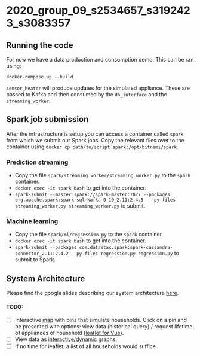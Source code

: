 # 2020_group_09_s2534657_s3192423_s3083357

## Running the code
For now we have a data production and consumption demo. This can be ran using:

```shell script
docker-compose up --build
```

`sensor_heater` will produce updates for the simulated appliance. These are passed to Kafka and then consumed by the 
`db_interface` and the `streaming_worker`.

## Spark job submission
After the infrastructure is setup you can access a container called `spark` from which we submit our Spark jobs. Copy the
relevant files over to the container using `docker cp path/to/script spark:/opt/bitnami/spark`.

### Prediction streaming
- Copy the file `spark/streaming_worker/streaming_worker.py` to the `spark` container.
- `docker exec -it spark bash` to get into the container.
- `spark-submit --master spark://spark-master:7077 --packages org.apache.spark:spark-sql-kafka-0-10_2.11:2.4.5 
--py-files streaming_worker.py streaming_worker.py` to submit.

### Machine learning
- Copy the file `spark/ml/regression.py` to the `spark` container.
- `docker exec -it spark bash` to get into the container.
- `spark-submit --packages com.datastax.spark:spark-cassandra-connector_2.11:2.4.2 --py-files regression.py regression.py` 
to submit to Spark.


## System Architecture
Please find the google slides describing our system architecture [here](https://docs.google.com/presentation/d/1NYL6EoNU3GWoOIYkiPU1ZjK3Hhs6i2bgwzrqqKD7PlU/edit?usp=sharing).

#### TODO:

- [ ] Interactive [map](https://leafletjs.com) with pins that simulate households. Click on a pin and be presented with options: view data (historical query) / request lifetime of appliances of household ([leaflet for Vue](https://www.npmjs.com/package/vue2-leaflet)).
- [ ] View data as [interactive/dynamic](https://www.chartjs.org) graphs.
- [ ] If no time for leaflet, a list of all households would suffice.